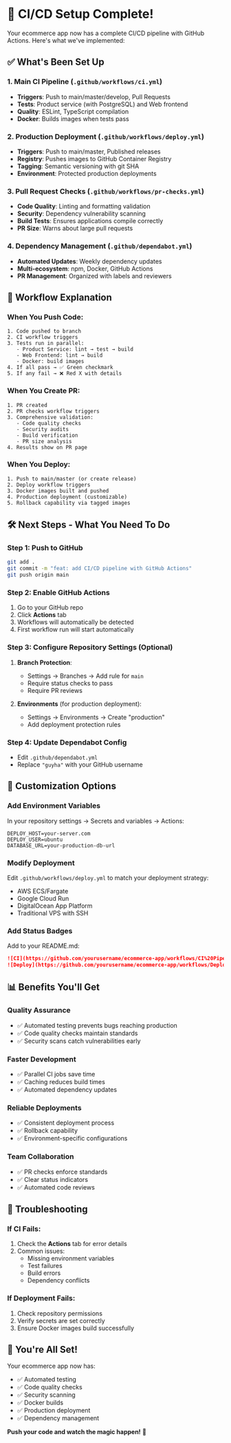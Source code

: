 # 🚀 CI/CD Setup Complete!

Your ecommerce app now has a complete CI/CD pipeline with GitHub Actions. Here's what we've implemented:

## ✅ **What's Been Set Up**

### 1. **Main CI Pipeline** (`.github/workflows/ci.yml`)

- **Triggers**: Push to main/master/develop, Pull Requests
- **Tests**: Product service (with PostgreSQL) and Web frontend
- **Quality**: ESLint, TypeScript compilation
- **Docker**: Builds images when tests pass

### 2. **Production Deployment** (`.github/workflows/deploy.yml`)

- **Triggers**: Push to main/master, Published releases
- **Registry**: Pushes images to GitHub Container Registry
- **Tagging**: Semantic versioning with git SHA
- **Environment**: Protected production deployments

### 3. **Pull Request Checks** (`.github/workflows/pr-checks.yml`)

- **Code Quality**: Linting and formatting validation
- **Security**: Dependency vulnerability scanning
- **Build Tests**: Ensures applications compile correctly
- **PR Size**: Warns about large pull requests

### 4. **Dependency Management** (`.github/dependabot.yml`)

- **Automated Updates**: Weekly dependency updates
- **Multi-ecosystem**: npm, Docker, GitHub Actions
- **PR Management**: Organized with labels and reviewers

## 🎯 **Workflow Explanation**

### **When You Push Code:**

```
1. Code pushed to branch
2. CI workflow triggers
3. Tests run in parallel:
   - Product Service: lint → test → build
   - Web Frontend: lint → build
   - Docker: build images
4. If all pass → ✅ Green checkmark
5. If any fail → ❌ Red X with details
```

### **When You Create PR:**

```
1. PR created
2. PR checks workflow triggers
3. Comprehensive validation:
   - Code quality checks
   - Security audits
   - Build verification
   - PR size analysis
4. Results show on PR page
```

### **When You Deploy:**

```
1. Push to main/master (or create release)
2. Deploy workflow triggers
3. Docker images built and pushed
4. Production deployment (customizable)
5. Rollback capability via tagged images
```

## 🛠 **Next Steps - What You Need To Do**

### **Step 1: Push to GitHub**

```bash
git add .
git commit -m "feat: add CI/CD pipeline with GitHub Actions"
git push origin main
```

### **Step 2: Enable GitHub Actions**

1. Go to your GitHub repo
2. Click **Actions** tab
3. Workflows will automatically be detected
4. First workflow run will start automatically

### **Step 3: Configure Repository Settings** (Optional)

1. **Branch Protection**:

   - Settings → Branches → Add rule for `main`
   - Require status checks to pass
   - Require PR reviews

2. **Environments** (for production deployment):
   - Settings → Environments → Create "production"
   - Add deployment protection rules

### **Step 4: Update Dependabot Config**

- Edit `.github/dependabot.yml`
- Replace `"guyha"` with your GitHub username

## 🔧 **Customization Options**

### **Add Environment Variables**

In your repository settings → Secrets and variables → Actions:

```
DEPLOY_HOST=your-server.com
DEPLOY_USER=ubuntu
DATABASE_URL=your-production-db-url
```

### **Modify Deployment**

Edit `.github/workflows/deploy.yml` to match your deployment strategy:

- AWS ECS/Fargate
- Google Cloud Run
- DigitalOcean App Platform
- Traditional VPS with SSH

### **Add Status Badges**

Add to your README.md:

```markdown
![CI](https://github.com/yourusername/ecommerce-app/workflows/CI%20Pipeline/badge.svg)
![Deploy](https://github.com/yourusername/ecommerce-app/workflows/Deploy%20to%20Production/badge.svg)
```

## 📊 **Benefits You'll Get**

### **Quality Assurance**

- ✅ Automated testing prevents bugs reaching production
- ✅ Code quality checks maintain standards
- ✅ Security scans catch vulnerabilities early

### **Faster Development**

- ✅ Parallel CI jobs save time
- ✅ Caching reduces build times
- ✅ Automated dependency updates

### **Reliable Deployments**

- ✅ Consistent deployment process
- ✅ Rollback capability
- ✅ Environment-specific configurations

### **Team Collaboration**

- ✅ PR checks enforce standards
- ✅ Clear status indicators
- ✅ Automated code reviews

## 🚨 **Troubleshooting**

### **If CI Fails:**

1. Check the **Actions** tab for error details
2. Common issues:
   - Missing environment variables
   - Test failures
   - Build errors
   - Dependency conflicts

### **If Deployment Fails:**

1. Check repository permissions
2. Verify secrets are set correctly
3. Ensure Docker images build successfully

## 🎉 **You're All Set!**

Your ecommerce app now has:

- ✅ Automated testing
- ✅ Code quality checks
- ✅ Security scanning
- ✅ Docker builds
- ✅ Production deployment
- ✅ Dependency management

**Push your code and watch the magic happen!** 🚀
